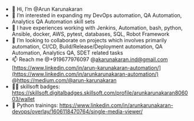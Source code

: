 - 👋 Hi, I’m @Arun Karunakaran
- 👀 I’m interested in expanding my DevOps automation, QA Automation, Analytics QA Automation skill sets
- 🌱 I have experiences working with Jenkins, Automation, bash, python, Ansible, docker, AWS, pytest, databases, SQL, Robot Framework
- 💞️ I’m looking to collaborate on projects which involves primarily automation, CI/CD, Build/Release/Deployment automation, QA Automation, Analytics QA, SDET related tasks
- 📫 Reach me @+919677976097 @akarunakaran.ind@gmail.com [https://www.linkedin.com/in/arun-karunakaran-automation/](https://www.linkedin.com/in/arunkarunakaran-automation/) @https://medium.com/@arun-karunakaran
- 👨‍🎓 skillsoft badges: https://skillsoft.digitalbadges.skillsoft.com/profile/arunkarunakaran806003/wallet
- 👨‍ Python trainings: https://www.linkedin.com/in/arunkarunakaran-devops/overlay/1606118470764/single-media-viewer/

<!---
Arun-Karunakaran/Arun-Karunakaran is a ✨ special ✨ repository because its `README.md` (this file) appears on your GitHub profile.
You can click the Preview link to take a look at your changes.
--->
